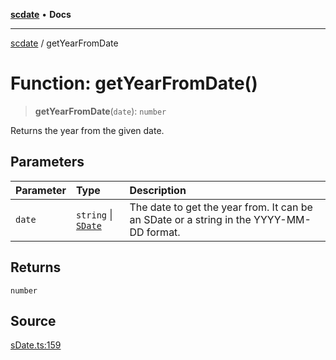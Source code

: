[**scdate**](../README.md) • **Docs**

---

[scdate](../README.md) / getYearFromDate

# Function: getYearFromDate()

> **getYearFromDate**(`date`): `number`

Returns the year from the given date.

## Parameters

| Parameter | Type                                       | Description                                                                             |
| :-------- | :----------------------------------------- | :-------------------------------------------------------------------------------------- |
| `date`    | `string` \| [`SDate`](../classes/SDate.md) | The date to get the year from. It can be an SDate or a string in the YYYY-MM-DD format. |

## Returns

`number`

## Source

[sDate.ts:159](https://github.com/ericvera/scdate/blob/main/src/sDate.ts#L159)
